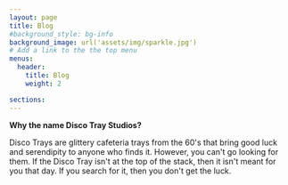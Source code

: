 ```yaml
---
layout: page
title: Blog
#background_style: bg-info
background_image: url('assets/img/sparkle.jpg')
# Add a link to the the top menu
menus:
  header:
    title: Blog
    weight: 2

sections:
---
```


**Why the name Disco Tray Studios?**

Disco Trays are glittery cafeteria trays from the 60's that bring good luck and serendipity to anyone who finds it. However, you can't go looking for them. If the Disco Tray isn't at the top of the stack, then it isn't meant for you that day. If you search for it, then you don't get the luck. 

